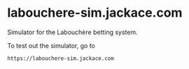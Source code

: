 # labouchere-sim.jackace.com

Simulator for the Labouchère betting system.

To test out the simulator, go to

    https://labouchere-sim.jackace.com

